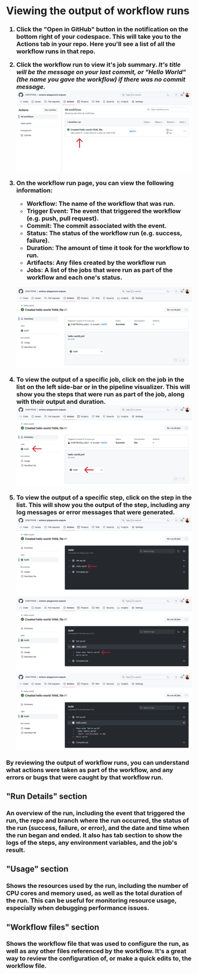 <h1>Viewing the output of workflow runs</h1>

<h3>

1. Click the "Open in GitHub" button in the notification on the bottom right of your codespace. This will take you to the Actions tab in your repo. Here you'll see a list of all the workflow runs in that repo.
    

2. Click the workflow run to view it's job summary. _It's title will be the message on your last commit, or "Hello World" (the name you gave the workflow) if there was no commit message._
    ![](./actions-tab.png)

3. On the workflow run page, you can view the following information:

    - Workflow: The name of the workflow that was run.
    - Trigger Event: The event that triggered the workflow (e.g. push, pull request).
    - Commit: The commit associated with the event.
    - Status: The status of the workflow run (e.g. success, failure).
    - Duration: The amount of time it took for the workflow to run.
    - Artifacts: Any files created by the workflow run
    - Jobs: A list of the jobs that were run as part of the workflow and each one's status.

    ![](./workflow-run.png)

4. To view the output of a specific job, click on the job in the list on the left side-bar or in the pipeline visualizer. This will show you the steps that were run as part of the job, along with their output and duration.
    ![](./view-job.png)

5. To view the output of a specific step, click on the step in the list. This will show you the output of the step, including any log messages or error messages that were generated.
    ![](./step-summary.png)
    ![](./step-output.png)
    ![](./step-output-2.png)

By reviewing the output of workflow runs, you can understand what actions were taken as part of the workflow, and any errors or bugs that were caught by that workflow run.
</h3>

<h2>"Run Details" section</h2>
<h3>An overview of the run, including the event that triggered the run, the repo and branch where the run occurred, the status of the run (success, failure, or error), and the date and time when the run began and ended. It also has tab section to show the logs of the steps, any environment variables, and the job's result.</h3>

<h2>"Usage" section</h2>
<h3>Shows the resources used by the run, including the number of CPU cores and memory used, as well as the total duration of the run. This can be useful for monitoring resource usage, especially when debugging performance issues.</h3>

<h2>"Workflow files" section</h2>
<h3>Shows the workflow file that was used to configure the run, as well as any other files referenced by the workflow. It's a great way to review the configuration of, or make a quick edits to, the workflow file.</h3>